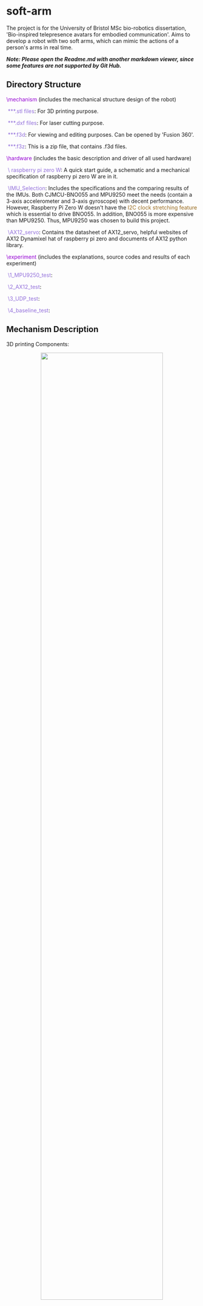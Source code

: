 # soft-arm
The project is for the University of Bristol MSc bio-robotics dissertation, 'Bio-inspired telepresence avatars for embodied communication'. Aims to develop a robot with two soft arms, which can mimic the actions of a person's arms in real time.



***Note: Please open the Readme.md with another markdown viewer, since some features are not supported by Git Hub.***

## Directory Structure

<font color=#9400D3>\mechanism</font> (includes the mechanical structure design of the robot)

​			<font color=#9370DB>***.stl files</font>: For 3D printing purpose.

​			<font color=#9370DB>***.dxf files</font>: For laser cutting purpose.

​			<font color=#9370DB>***.f3d</font>: For viewing and editing purposes. Can be opened by 'Fusion 360'.

​			<font color=#9370DB>***.f3z</font>: This is a zip file, that contains .f3d files.



<font color=#9400D3>\hardware</font> (includes the basic description and driver of all used hardware)

​			<font color=#9370DB>\ raspberry pi zero W</font>: A quick start guide, a schematic and a mechanical specification of raspberry pi zero W are in it.

​			<font color=#9370DB>\IMU_Selection</font>: Includes the specifications and the comparing results of the IMUs. Both CJMCU-BNO055 and MPU9250 meet the needs (contain a 3-axis accelerometer and 3-axis gyroscope) with decent performance. However, Raspberry Pi Zero W doesn't have the <font color=#996B1F>I2C clock stretching feature</font> which is essential to drive BNO055. In addition, BNO055 is more expensive than MPU9250. Thus, MPU9250 was chosen to build this project.

​			<font color=#9370DB>\AX12_servo</font>: Contains the datasheet of AX12_servo, helpful websites of AX12 Dynamixel hat of raspberry pi zero and documents of AX12 python library.



<font color=#9400D3>\experiment</font> (includes the explanations, source codes and results of each experiment)

​			<font color=#9370DB>\1_MPU9250_test</font>:

​			<font color=#9370DB>\2_AX12_test</font>:

​			<font color=#9370DB>\3_UDP_test</font>:

​			<font color=#9370DB>\4_baseline_test</font>:

## Mechanism Description

3D printing Components:

<center>
    <img width="80%" src="./imgs/mechanism_diagram(labelled).png">
    <br>
    <div style="color:grey">
        The labelled diagram of fusion 360 mechanism design. 
    </div>
</center>

***Note: The 'AX_12 motor' part is not for 3D printing but for reference. The .stl file of the ax_12 motor can be downloaded from  [AX_12 STL](https://en.robotis.com/service/downloadpage.php?ca_id=70).***

Active wire:

<center>
    <img width="40%" src="./imgs/active_wire.jpg">
    <br>
    <div style="color:grey">
        0.4mm Nylon Fishing Wire, 6.0 Spool Clear Monofilament Line.
    </div>
</center>

Passive wire:

<center>
    <img width="40%" height="40%" src="./imgs/passive_wire.jpg">
    <br>
    <div style="color:grey">
        5mm ID * 8mm OD Black Rubber Tube.
    </div>
</center>

##  Hardware Description

​	Rather than using the Raspberry Pi directly, a Dynamixel Hat of Raspberry Pi Zero helps control the motors and IMUs. There are two useful websites showing the hax's details:

   - [Raspberry Pi Zero Dynamixel Hat - Hackster.io](https://www.hackster.io/JosueAlejandroSavage/raspberry-pi-zero-dynamixel-hat-e59516)

   - [Raspberry Pi Zero Dynamixel Hat – Savage Electronics Blog](https://savageelectronics.com/raspberry-pi-zero-dynamixel-hat/)

     <center>
         <img width="50%" src="./imgs/dynamixelhat_pinout.jpg">
         <br>
         <div style="color:grey">
     		The pinout of the Dynamixel Hat.
         </div>
     </center>

     ​	The Raspberry Pi can both control the motors by sending instructions through UART and read data from IMUs by sending requests through I2C to the Hat. The following pictures illustrate what connectors should be applied to connect the motors and IMUs to the Hat in what order.

     <center>
         <img width="100%" src="./imgs/dynamixelhat_schematic.png">
         <br>
         <div style="color:grey">
             The schematic of the Dynamixel Hat.
         </div>
     </center>

     <center>
         <img width="100%" src="./imgs/dynamixelhat_bom.png">
         <br>
         <div style="color:grey">
             The BOM of the Dynamixel Hat.
         </div>
     </center>

     

## Set-up Steps Before Experiments

### Raspberry Pi Configuration

```shell
sudo raspi-config	# Enter the Raspberry Pi Software Configuration Tool.
```

<center>
    <img width="60%" src="./imgs/raspi_config.png">
    <br>
    <div style="color:grey">
        Raspberry Pi configuration.	Choose the third option.
    </div>
</center>

​	Enable the I2C and serial port interface.

### C Programming Streamline

```shell
sudo apt-get update
sudo apt-get upgrade
sudo apt-get install vim
vim xxx.c		# Or using the other edit tool like nano. 
gcc xxx.c -o xxx	# '-o' for renaming the output file. More guides can be found by 'gcc --help'.
chmod -x xxx	# Add the execution authority to the file output from gcc.
./xxx	# Run the program.
```



### Python Programming Environment

This project uses CircuitPython, which mainly developed by Adafruit and is a fork from MicroPython, to control the GPIOs and other hardwares on the raspberry Pi. To install CircuitPython, [this website](https://learn.adafruit.com/circuitpython-on-raspberrypi-linux/installing-circuitpython-on-raspberry-pi) can be referred. For convenience, the streamlined steps are shown here.

```shell
sudo apt-get update
sudo apt-get upgrade
sudo apt-get install python3-pip
sudo pip3 install --upgrade setuptools	
```

```shell
cd
sudo pip3 install --upgrade adafruit-python-shell
wget https://raw.githubusercontent.com/adafruit/Raspberry-Pi-Installer-Scripts/master/raspi-blinka.py
sudo python3 raspi-binka.py
```

## Revisions

v0.0 Ongoings
